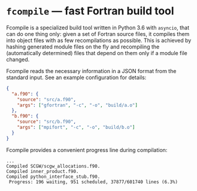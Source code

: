 # `fcompile` — fast Fortran build tool

Fcompile is a specialized build tool written in Python 3.6 with `asyncio`, that can do one thing only: given a set of Fortran source files, it compiles them into object files with as few recompilations as possible. This is achieved by hashing generated module files on the fly and recompiling the (automatically determined) files that depend on them only if a module file changed.

Fcompile reads the necessary information in a JSON format from the standard input. See an example configuration for details:

```json
{
  "a.f90": {
  	"source": "src/a.f90",
  	"args": ["gfortran", "-c", "-o", "build/a.o"]
  },
  "b.f90": {
    "source": "src/b.f90",
    "args": ["mpifort", "-c", "-o", "build/b.o"]
  }
}
```

Fcompile provides a convenient progress line during compilation:

```
...
Compiled SCGW/scgw_allocations.f90.
Compiled inner_product.f90.
Compiled python_interface_stub.f90.
 Progress: 196 waiting, 951 scheduled, 37877/601740 lines (6.3%)
```
